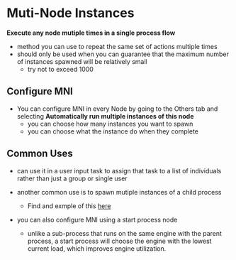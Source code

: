 # Muti-Node Instances 
**Execute any node mutiple times in a single process flow**
- method you can use to repeat the same set of actions multiple times
- should only be used when you can guarantee that the maximum number of instances spawned will be relatively small
    - try not to exceed 1000

## Configure MNI
- You can configure MNI in every Node by going to the Others tab and selecting **Automatically run multiple instances of this node**
    - you can choose how many instances you want to spawn
    - you can choose what the instance do when they complete
## Common Uses
- can use it in a user input task to assign that task to a list of individuals rather than just a group or single user
- another common use is to spawn mutiple instances of a child process
    - Find and exmple of this [here]()

- you can also configure MNI using a start process node
    - unlike a sub-process that runs on the same engine with the parent process, a start process will choose the engine with the lowest current load, which improves engine utilization.





